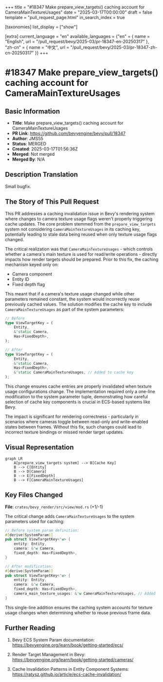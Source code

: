 +++
title = "#18347 Make prepare_view_targets() caching account for CameraMainTextureUsages"
date = "2025-03-17T00:00:00"
draft = false
template = "pull_request_page.html"
in_search_index = true

[taxonomies]
list_display = ["show"]

[extra]
current_language = "en"
available_languages = {"en" = { name = "English", url = "/pull_request/bevy/2025-03/pr-18347-en-20250317" }, "zh-cn" = { name = "中文", url = "/pull_request/bevy/2025-03/pr-18347-zh-cn-20250317" }}
+++

# #18347 Make prepare_view_targets() caching account for CameraMainTextureUsages

## Basic Information
- **Title**: Make prepare_view_targets() caching account for CameraMainTextureUsages
- **PR Link**: https://github.com/bevyengine/bevy/pull/18347
- **Author**: JMS55
- **Status**: MERGED
- **Created**: 2025-03-17T01:56:36Z
- **Merged**: Not merged
- **Merged By**: N/A

## Description Translation
Small bugfix.

## The Story of This Pull Request

This PR addresses a caching invalidation issue in Bevy's rendering system where changes to camera texture usage flags weren't properly triggering cache updates. The core problem stemmed from the `prepare_view_targets` system not considering `CameraMainTextureUsages` in its caching key, potentially leading to stale data being reused when only texture usage flags changed.

The critical realization was that `CameraMainTextureUsages` - which controls whether a camera's main texture is used for read/write operations - directly impacts how render targets should be prepared. Prior to this fix, the caching mechanism keyed only on:
- Camera component
- Entity ID
- Fixed depth flag

This meant that if a camera's texture usage changed while other parameters remained constant, the system would incorrectly reuse previously cached values. The solution modifies the cache key to include `CameraMainTextureUsages` as part of the system parameters:

```rust
// Before
type ViewTargetKey = (
    Entity,
    &'static Camera,
    Has<FixedDepth>,
);

// After
type ViewTargetKey = (
    Entity,
    &'static Camera,
    Has<FixedDepth>,
    &'static CameraMainTextureUsages, // Added to cache key
);
```

This change ensures cache entries are properly invalidated when texture usage configurations change. The implementation required only a one-line modification to the system parameter tuple, demonstrating how careful selection of cache key components is crucial in ECS-based systems like Bevy.

The impact is significant for rendering correctness - particularly in scenarios where cameras toggle between read-only and write-enabled states between frames. Without this fix, such changes could lead to incorrect texture bindings or missed render target updates.

## Visual Representation

```mermaid
graph LR
    A[prepare_view_targets system] --> B[Cache Key]
    B --> C[Entity]
    B --> D[Camera]
    B --> E[FixedDepth]
    B --> F[CameraMainTextureUsages]
```

## Key Files Changed

**File**: `crates/bevy_render/src/view/mod.rs` (+1/-1)

The critical change adds `CameraMainTextureUsages` to the system parameters used for caching:

```rust
// Before system param definition:
#[derive(SystemParam)]
pub struct ViewTargetKey<'w> {
    entity: Entity,
    camera: &'w Camera,
    fixed_depth: Has<FixedDepth>,
}

// After modification:
#[derive(SystemParam)]
pub struct ViewTargetKey<'w> {
    entity: Entity,
    camera: &'w Camera,
    fixed_depth: Has<FixedDepth>,
    camera_main_texture_usages: &'w CameraMainTextureUsages, // Added
}
```

This single-line addition ensures the caching system accounts for texture usage changes when determining whether to reuse previous frame data.

## Further Reading

1. Bevy ECS System Param documentation:  
   https://bevyengine.org/learn/book/getting-started/ecs/

2. Render Target Management in Bevy:  
   https://bevyengine.org/learn/book/getting-started/cameras/

3. Cache Invalidation Patterns in Entity Component Systems:  
   https://ratysz.github.io/article/ecs-cache-invalidation/